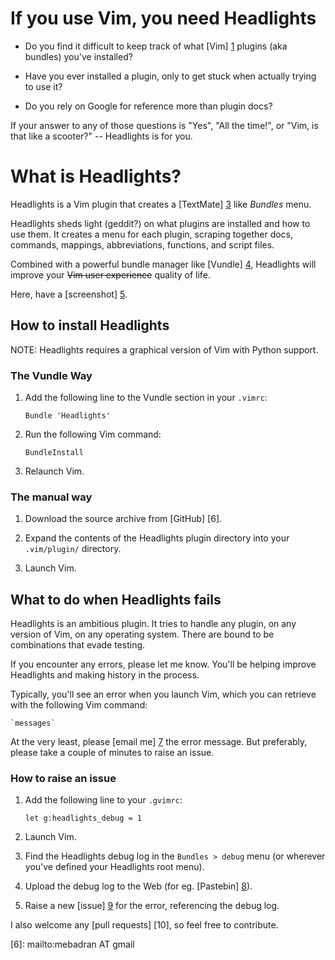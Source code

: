 # If you use Vim, you need Headlights

- Do you find it difficult to keep track of what [Vim] [1] plugins (aka bundles) you've installed?

- Have you ever installed a plugin, only to get stuck when actually trying to use it?

- Do you rely on Google for reference more than plugin docs?

If your answer to any of those questions is "Yes", "All the time!", or "Vim, is that like a scooter?" -- Headlights is for you.

# What is Headlights?

Headlights is a Vim plugin that creates a [TextMate] [3] like _Bundles_ menu.

Headlights sheds light (geddit?) on what plugins are installed and how to use them. It creates a menu for each plugin, scraping together docs, commands, mappings, abbreviations, functions, and script files.

Combined with a powerful bundle manager like [Vundle] [4], Headlights will improve your ~~Vim user experience~~ quality of life.

Here, have a [screenshot] [5].

## How to install Headlights

NOTE: Headlights requires a graphical version of Vim with Python support.

### The Vundle Way

1. Add the following line to the Vundle section in your `.vimrc`:

    `Bundle 'Headlights'`

2. Run the following Vim command:

    `BundleInstall`

3. Relaunch Vim.

### The manual way

1. Download the source archive from [GitHub] [6].

2. Expand the contents of the Headlights plugin directory into your `.vim/plugin/` directory.

3. Launch Vim.

## What to do when Headlights fails

Headlights is an ambitious plugin. It tries to handle any plugin, on any version of Vim, on any operating system. There are bound to be combinations that evade testing.

If you encounter any errors, please let me know. You'll be helping improve Headlights and making history in the process.

Typically, you'll see an error when you launch Vim, which you can retrieve with the following Vim command:

    `messages`

At the very least, please [email me] [7] the error message. But preferably, please take a couple of minutes to raise an issue.

### How to raise an issue

1. Add the following line to your `.gvimrc`:

    `let g:headlights_debug = 1`

2. Launch Vim.

3. Find the Headlights debug log in the `Bundles > debug` menu (or wherever you've defined your Headlights root menu).

4. Upload the debug log to the Web (for eg. [Pastebin] [8]).

5. Raise a new [issue] [9] for the error, referencing the debug log.

I also welcome any [pull requests] [10], so feel free to contribute.

[1]: http://www.vim.org/

[2]: http://macromates.com/

[3]: https://github.com/gmarik/vundle

[4]: https://github.com/mbadran/headlights/raw/master/headlights_ss.png

[5]: https://github.com/mbadran/headlights/archives/master

[6]: mailto:mebadran AT gmail

[7]: http://pastebin.com/

[8]: https://github.com/mbadran/headlights/issues

[9]: http://help.github.com/forking/
